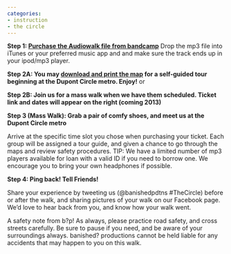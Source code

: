 ```yaml
---
categories: 
- instruction
- the circle
---
```

**Step 1: [Purchase the Audiowalk file from bandcamp](http://banishedproductions.bandcamp.com/track/the-circle-dupont)**
Drop the mp3 file into iTunes or your preferred music app and and make sure the track ends up in your ipod/mp3 player.

**Step 2A: You may [download and print the map](http://www.banishedproductions.org/wp-content/uploads/2012/10/TheCircle-DupontMAP.pdf) for a self-guided tour beginning at the Dupont Circle metro. Enjoy!** or

**Step 2B: Join us for a mass walk when we have them scheduled. Ticket link and dates will appear on the right (coming 2013)**

**Step 3 (Mass Walk): Grab a pair of comfy shoes, and meet us at the Dupont Circle metro**

Arrive at the specific time slot you chose when purchasing your ticket. Each group will be assigned a tour guide, and given a chance to go through the maps and review safety procedures.
TIP: We have a limited number of mp3 players available for loan with a valid ID if you need to borrow one. We encourage you to bring your own headphones if possible.

**Step 4: Ping back! Tell Friends!**

Share your experience by tweeting us (@banishedpdtns #TheCircle) before or after the walk, and sharing pictures of your walk on our Facebook page. We’d love to hear back from you, and know how your walk went.

A safety note from b?p! As always, please practice road safety, and cross streets carefully. Be sure to pause if you need, and be aware of your surroundings always. banished? productions cannot be held liable for any accidents that may happen to you on this walk.